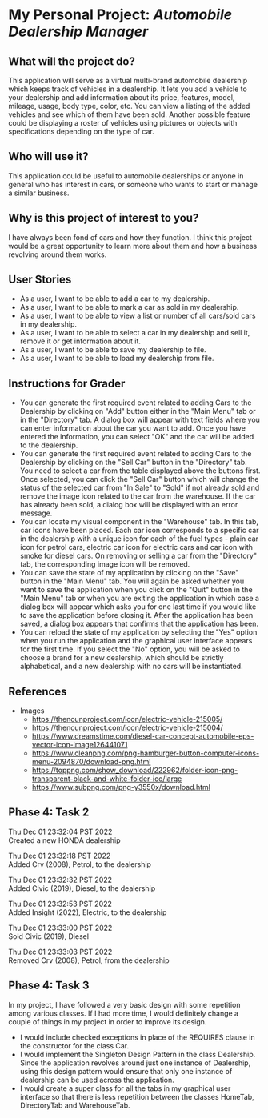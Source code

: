 # My Personal Project: *Automobile Dealership Manager*
## What will the project do?
This application will serve as a virtual multi-brand automobile dealership which keeps track of vehicles in a 
dealership. It lets you add a vehicle to your dealership and add information about its price, features, model, mileage,
usage, body type, color, etc. You can view a listing of the added vehicles and see which of them have been sold. 
Another possible feature could be displaying a roster of vehicles using pictures or objects with specifications
depending on the type of car. 

## Who will use it?
This application could be useful to automobile dealerships or anyone in general who has interest in cars, or someone 
who wants to start or manage a similar business. 

## Why is this project of interest to you?
I have always been fond of cars and how they function. I think this project would be a great opportunity to learn more 
about them and how a business revolving around them works. 

## User Stories
- As a user, I want to be able to add a car to my dealership.
- As a user, I want to be able to mark a car as sold in my dealership.
- As a user, I want to be able to view a list or number of all cars/sold cars in my dealership.
- As a user, I want to be able to select a car in my dealership and sell it, remove it or get information about it.
- As a user, I want to be able to save my dealership to file.
- As a user, I want to be able to load my dealership from file.

## Instructions for Grader
- You can generate the first required event related to adding Cars to the Dealership by clicking on "Add" button either 
in the "Main Menu" tab or in the "Directory" tab. A dialog box will appear with text fields where you can enter 
information about the car you want to add. Once you have entered the information, you can select "OK" and the car will
be added to the dealership.
- You can generate the first required event related to adding Cars to the Dealership by clicking on the "Sell Car" 
button in the "Directory" tab. You need to select a car from the table displayed above the buttons first. Once 
selected, you can click the "Sell Car" button which will change the status of the selected car from "In Sale" to "Sold" 
if not already sold and remove the image icon related to the car from the warehouse. If the car has already been sold, 
a dialog box will be displayed with an error message.
- You can locate my visual component in the "Warehouse" tab. In this tab, car icons have been placed. Each car icon 
corresponds to a specific car in the dealership with a unique icon for each of the fuel types - plain car icon for
petrol cars, electric car icon for electric cars and car icon with smoke for diesel cars. On removing or selling a car
from the "Directory" tab, the corresponding image icon will be removed.
- You can save the state of my application by clicking on the "Save" button in the "Main Menu" tab. You will again be 
asked whether you want to save the application when you click on the "Quit" button in the "Main Menu" tab or when you
are exiting the application in which case a dialog box will appear which asks you for one last time if you would like 
to save the application before closing it. After the application has been saved, a dialog box appears that confirms 
that the application has been.
- You can reload the state of my application by selecting the "Yes" option when you run the application and the 
graphical user interface appears for the first time. If you select the "No" option, you will be asked to choose a brand 
for a new dealership, which should be strictly alphabetical, and a new dealership with no cars will be instantiated.

## References
- Images
  - https://thenounproject.com/icon/electric-vehicle-215005/
  - https://thenounproject.com/icon/electric-vehicle-215004/
  - https://www.dreamstime.com/diesel-car-concept-automobile-eps-vector-icon-image126441071
  - https://www.cleanpng.com/png-hamburger-button-computer-icons-menu-2094870/download-png.html
  - https://toppng.com/show_download/222962/folder-icon-png-transparent-black-and-white-folder-ico/large
  - https://www.subpng.com/png-y3550x/download.html

## Phase 4: Task 2
Thu Dec 01 23:32:04 PST 2022\
Created a new HONDA dealership


Thu Dec 01 23:32:18 PST 2022\
Added Crv (2008), Petrol, to the dealership


Thu Dec 01 23:32:32 PST 2022\
Added Civic (2019), Diesel, to the dealership


Thu Dec 01 23:32:53 PST 2022\
Added Insight (2022), Electric, to the dealership


Thu Dec 01 23:33:00 PST 2022\
Sold Civic (2019), Diesel


Thu Dec 01 23:33:03 PST 2022\
Removed Crv (2008), Petrol, from the dealership

## Phase 4: Task 3
In my project, I have followed a very basic design with some repetition among various classes. If I had more time, I 
would definitely change a couple of things in my project in order to improve its design.
- I would include checked exceptions in place of the REQUIRES clause in the constructor for the class Car.
- I would implement the Singleton Design Pattern in the class Dealership. Since the application revolves around just 
one instance of Dealership, using this design pattern would ensure that only one instance of dealership can be used 
across the application.
- I would create a super class for all the tabs in my graphical user interface so that there is less repetition between
the classes HomeTab, DirectoryTab and WarehouseTab.
